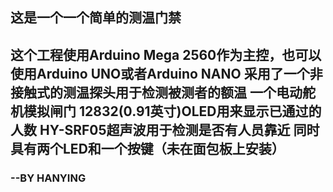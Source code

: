 ## 这是一个一个简单的测温门禁

这个工程使用Arduino Mega 2560作为主控，也可以使用Arduino UNO或者Arduino NANO
采用了一个非接触式的测温探头用于检测被测者的额温
一个电动舵机模拟闸门
12832(0.91英寸)OLED用来显示已通过的人数
HY-SRF05超声波用于检测是否有人员靠近
同时具有两个LED和一个按键（未在面包板上安装）
---
### --BY HANYING
